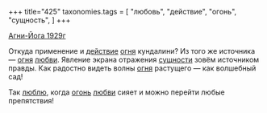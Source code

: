 +++
title="425"
taxonomies.tags = [
 "любовь",
 "действие",
 "огонь",
 "сущность",
]
+++

[Агни-Йога 1929г](/agni/1929)

Откуда применение и [действие](/tags/действие) [огня](/tags/[огонь](/tags/огонь)) кундалини? Из того же источника — [огня](/tags/[огонь](/tags/огонь)) [любви](/tags/любовь). Явление экрана отражения [сущности](/tags/сущность) зовём источником правды. Как радостно видеть волны [огня](/tags/[огонь](/tags/огонь)) растущего — как волшебный сад!   

Так [люблю](/tags/любовь), когда [огонь](/tags/огонь) [любви](/tags/любовь) сияет и можно перейти любые препятствия!